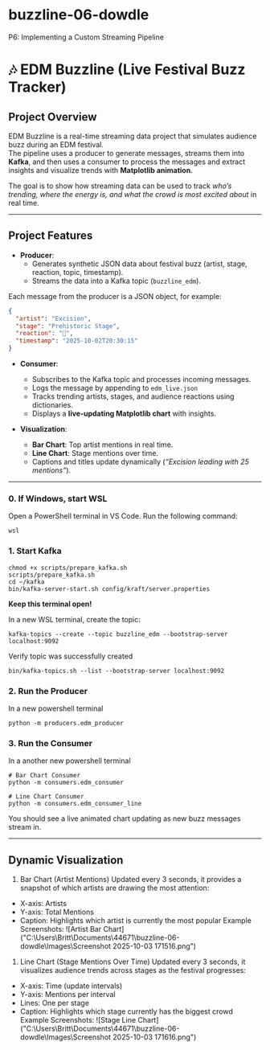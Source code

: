 # buzzline-06-dowdle
P6: Implementing a Custom Streaming Pipeline

# 🎶 EDM Buzzline (Live Festival Buzz Tracker)

## Project Overview
EDM Buzzline is a real-time streaming data project that simulates audience buzz during an EDM festival.  
The pipeline uses a producer to generate messages, streams them into **Kafka**, and then uses a consumer to process the messages and extract insights and visualize trends with **Matplotlib animation**.  

The goal is to show how streaming data can be used to track *who’s trending, where the energy is, and what the crowd is most excited about* in real time.  

---

## Project Features
- **Producer**:  
  - Generates synthetic JSON data about festival buzz (artist, stage, reaction, topic, timestamp).  
  - Streams the data into a Kafka topic (`buzzline_edm`).

Each message from the producer is a JSON object, for example:

```json
{
  "artist": "Excision",
  "stage": "Prehistoric Stage",
  "reaction": "🦖",
  "timestamp": "2025-10-02T20:30:15"
}
```  

- **Consumer**:  
  - Subscribes to the Kafka topic and processes incoming messages. 
  - Logs the message by appending to `edm_live.json` 
  - Tracks trending artists, stages, and audience reactions using dictionaries.  
  - Displays a **live-updating Matplotlib chart** with insights.  

- **Visualization**:  
  - **Bar Chart**: Top artist mentions in real time. 
  - **Line Chart**: Stage mentions over time.  
  - Captions and titles update dynamically (*“Excision leading with 25 mentions”*).  

---

### 0. If Windows, start WSL
Open a PowerShell terminal in VS Code. Run the following command:
```
wsl
```

### 1. Start Kafka
```
chmod +x scripts/prepare_kafka.sh
scripts/prepare_kafka.sh
cd ~/kafka
bin/kafka-server-start.sh config/kraft/server.properties
```
**Keep this terminal open!**

In a new WSL terminal, create the topic:
```
kafka-topics --create --topic buzzline_edm --bootstrap-server localhost:9092
```

Verify topic was successfully created
```
bin/kafka-topics.sh --list --bootstrap-server localhost:9092
```

### 2. Run the Producer
In a new powershell terminal
```
python -m producers.edm_producer
```

### 3. Run the Consumer
In a another new powershell terminal
``` 
# Bar Chart Consumer
python -m consumers.edm_consumer
```
``` 
# Line Chart Consumer
python -m consumers.edm_consumer_line
```

You should see a live animated chart updating as new buzz messages stream in.

****

## Dynamic Visualization
1. Bar Chart (Artist Mentions)
  Updated every 3 seconds, it provides a snapshot of which artists are drawing the most attention:
  * X-axis: Artists
  * Y-axis: Total Mentions
  * Caption: Highlights which artist is currently the most popular
Example Screenshots:
![Artist Bar Chart]("C:\Users\Britt\Documents\44671\buzzline-06-dowdle\Images\Screenshot 2025-10-03 171516.png")
1. Line Chart (Stage Mentions Over Time)
  Updated every 3 seconds, it visualizes audience trends across stages as the festival progresses: 
  * X-axis: Time (update intervals)
  * Y-axis: Mentions per interval
  * Lines: One per stage
  * Caption: Highlights which stage currently has the biggest crowd
Example Screenshots:
![Stage Line Chart]("C:\Users\Britt\Documents\44671\buzzline-06-dowdle\Images\Screenshot 2025-10-03 171616.png")
